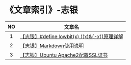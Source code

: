 # 《文章索引》-志银

NO|文章名
:-:|--
1|[【志银】#define lowbit(x) ((x)&(-x))原理详解](./data/1/README.md "1")
2|[【志银】Markdown使用说明](./data/2/README.md "2")
3|[【志银】Ubuntu Apache2配置SSL证书](./data/3/README.md "3")

